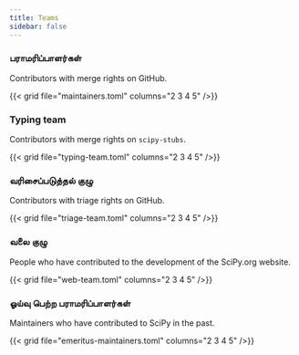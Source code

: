 ```yaml
---
title: Teams
sidebar: false
---
```


### பராமரிப்பாளர்கள்

Contributors with merge rights on GitHub.

{{< grid file="maintainers.toml" columns="2 3 4 5" />}}

### Typing team

Contributors with merge rights on `scipy-stubs`.

{{< grid file="typing-team.toml" columns="2 3 4 5" />}}

### வரிசைப்படுத்தல் குழு

Contributors with triage rights on GitHub.

{{< grid file="triage-team.toml" columns="2 3 4 5" />}}

### வலை குழு

People who have contributed to the development of the SciPy.org website.

{{< grid file="web-team.toml" columns="2 3 4 5" />}}

### ஓய்வு பெற்ற பராமரிப்பாளர்கள்

Maintainers who have contributed to SciPy in the past.

{{< grid file="emeritus-maintainers.toml" columns="2 3 4 5" />}}
